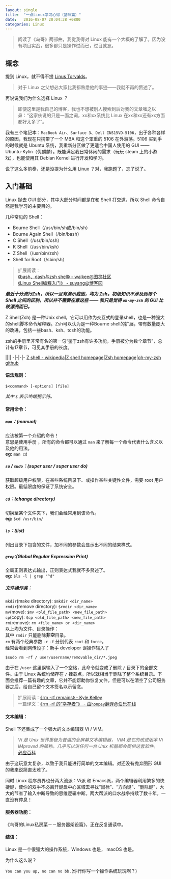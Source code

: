 ```yaml
---
layout: single
title:  "一点Linux学习心得（基础篇）"
date:   2016-08-07 20:04:38 +0800
categories: Linux
---
```


> 阅读了《鸟哥》两部曲，我觉我得对 Linux 能有一个大概的了解了。因为没有项目实战，很多都只是操作过而已，过目就忘。

## 概念

提到 Linux，就不得不提 [Linus Torvalds](https://en.wikipedia.org/wiki/Linus_Torvalds)。

> 对于 Linux 之父想必大家比我都熟悉他的事迹——我就不再的赘述了。

再说说我们为什么选择 Linux ？

> 即便这里是我自己的博客，我也不想被别人搜索到后对我的文章嗤之以鼻：“这家伙说的只是一面之词，xx和xx系统比 Linux 在xx和xx还有xx方面都好太多了”。

我有三个笔记本：`MacBook Air`、`Surface 3`、`Dell INS15VD-5106`，出于各种各样的原因，我现在只携带了一个 MBA 和这个笨重的 5106 在外游荡。5106 买到手的时候就是 Ubuntu 系统，我重新分区做了更适合中国人使用的 GUI —— Ubuntu-Kylin（优麒麟）。既能满足我日常休闲的需求（玩玩 steam 上的小游戏），也能使用其 Debian Kernel 进行开发和学习。

说了这么多前奏，还是没提为什么用 Linux ？对，我跑题了，忘了说了。

## 入门基础

Linux 抛去 GUI 部分，其中大部分时间都是在和 Shell 打交道，所以 Shell 命令自然是我学习的主要目的。

几种常见的 Shell：
* Bourne Shell（/usr/bin/sh或/bin/sh）
* Bourne Again Shell（/bin/bash）
* C Shell（/usr/bin/csh）
* K Shell（/usr/bin/ksh）
* Z Shell（/usr/bin/zsh）
* Shell for Root（/sbin/sh）    

> 扩展阅读：    
[《bash、dash与zsh shell》 - walkee@图灵社区](http://www.ituring.com.cn/article/1826)    
[《Linux Shell编程入门》 - suyang@博客园](http://www.cnblogs.com/suyang/archive/2008/05/18/1201990.html)

***最近十分流行Zsh，所以一旦有演示截图，均为 Zsh。初级知识不涉及到每个 Shell 之间的区别，所以并不需要在意这些 —— 我只是觉得 `oh-my-zsh` 的 GUI 比较漂亮而已。***

Z Shell(Zsh) 是一种Unix shell，它可以用作为交互式的登录shell，也是一种强大的shell脚本命令解释器。Zsh可以认为是一种Bourne shell的扩展，带有数量庞大的改进，包括一些bash、ksh、tcsh的功能。

zsh的手册里非常有名的第一句“鉴于zsh有许多功能，手册被分为数个章节”，总计有17章节，可见其手册的长度。

||||
-|-|-|-
[Z shell - wikipedia](https://zh.wikipedia.org/zh-hans/Z_shell)|[Z shell homepage](http://www.zsh.org)|[Zsh homepage](http://zshwiki.org/home/)|[oh-my-zsh github](https://github.com/robbyrussell/oh-my-zsh)

#### 语法规则：

```
$<command> [-options] [file]
```    
*其中 `$` 表示终端提示符。*

#### 常用命令：

##### `man`：(manual)    

应该被第一个介绍的命令！    
意思是使用手册 ，所有的命令都可以通过 `man` 来了解每一个命令代表什么含义以及他的用法。    
**eg:** `man cd`    

##### `su` / `sudo`：(super user / super user do)      

获取超级用户权限，在某些系统目录下、或操作某些关键性文件，需要 root 用户权限。最低限度的保证了系统安全。

##### `cd`：(change directory)    

切换至某个文件夹下，我们会经常用到该命令。    
**eg:** `$cd /usr/bin/`    

##### `ls`：(list)    

列出目录下包含的文件，加不同的参数会显示出不同的结果样式。    

##### `grep`:(Global Regular Expression Print)    

全局正则表达式输出，正则表达式我就不多赘述了。    
**eg:** `$ls -l | grep "^d"`    

##### 文件操作类：

`mkdir`(make directory): `$mkdir <dir_name>`    
`rmdir`(remove directory): `$rmdir <dir_name>`    
`mv`(move): `$mv <old_file_path> <new_file_path>`    
`cp`(copy): `$cp <old_file_path> <new_file_path>`    
`rm`(remove): `rm <file_name> or <dir_name>`    
以上均为文件、目录操作：    
其中 `rmdir` 只能删除**非空**目录。    
`rm` 有两个经典参数 `-r` `-f` 分别代表 `root` 和 `force`。    
经常会看到网传段子：新手 developer 误操作输入了

```
$sudo rm -rf / user/username/removable_dir/*.jpeg
```

由于在 `/user` 这里误输入了一个空格，此命令就变成了删除 `/` 目录下的全部文件。由于 Linux 系统均储存在 `/` 挂载点，所以就相当于删除了整个系统目录。下面会推荐一篇有趣的文章，它并不能帮助你恢复文件，但是可以在清空了公司服务器之后，给自己留个文本签名以示留念。

> 扩展阅读：[《rm -rf remains》 - Kyle Kelley](http://lambdaops.com/rm-rf-remains/)    
> 一篇译文：[《rm -rf 的“幸存者”》 - 由`honpey`翻译@伯乐在线 ](http://blog.jobbole.com/70971/)

#### 文本编辑：

Shell 下还集成了一个强大的文本编辑器 Vi / VIM。
> *Vi 是 Unix 世界里极为普遍的全屏幕文本编辑器， VIM 是它的改进版本 Vi IMproved 的简称。几乎可以说任何一台 Unix 机器都会提供这套软件。*    
[必应百科](http://www.bing.com/knows/search?q=vi命令&mkt=zh-cn)

由于这玩意太复杂，以致于我只能进行简单的文本编辑。对还没有抛弃图形 GUI 的我来说简直太难了。

同时 Linux 程序员界也分两大流派：Vi派 和 Emacs派，两个编辑器利用繁多的快捷键，使你的双手不必离开键盘中心区域去寻找“鼠标”、“方向键”、“删除键”，大大的节省了输入中断导致的思维逻辑中断。两大帮派的口水战争持续了数十年，一直没有停息！

#### 服务器功能：

《鸟哥的Linux私房菜－－服务器架设篇》，正在反复通读中。

#### 结语：

Linux 是一个很强大的操作系统，Windows 也是， macOS 也是。

为什么这么说？

`You can you up, no can no bb.`(你行你写一个操作系统玩玩啊？)
